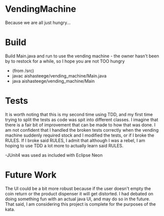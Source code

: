 # VendingMachine
Because we are all just hungry...

# Build
Build Main.java and run to use the vending machine - the owner hasn't been by to restock for a while, so I hope you are not TOO hungry

- (from /src)
- javac aishasteege/vending_machine/Main.java
- java aishasteege/vending_machine/Main

# Tests
It is worth noting that this is my second time using TDD, and my first time trying to split the tests as code was spit into different classes. I imagine that there is a fair bit of improvement that can be made to how that was done. I am not confident that I handled the broken tests correctly when the vending machine suddenly required stock and I modified the tests, or if I broke the RULES. If I broke said RULES, I admit that although I was a rebel, I am hoping to use TDD a lot more to actually learn said RULES.

-JUnit4 was used as included with Eclipse Neon

# Future Work
The UI could be a bit more robust because if the user doesn't empty the coin return or the product dispenser it will get distorted. I had debated on doing something fun with an actual java UI, and may do so in the future. That said, I am considering this project is complete for the purposes of the kata.